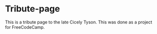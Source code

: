 # Tribute-page
This is a tribute page to the late Cicely Tyson. This was done as a project for FreeCodeCamp.

